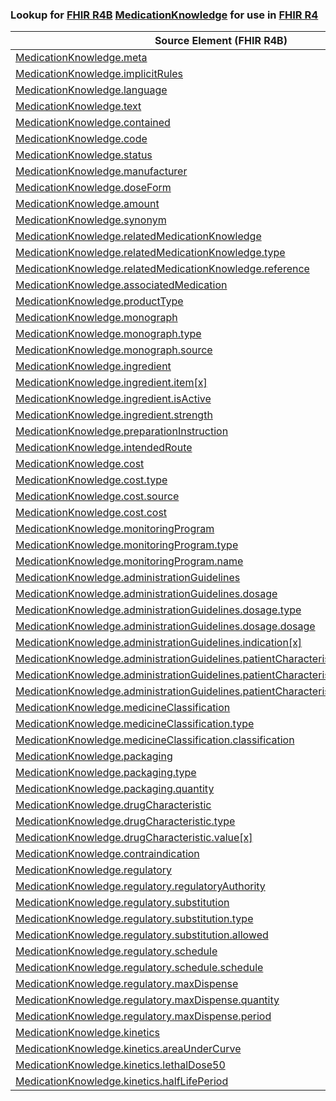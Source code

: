 ### Lookup for [FHIR R4B](https://hl7.org/fhir/R4B/) [MedicationKnowledge](https://hl7.org/fhir/R4B/MedicationKnowledge.html) for use in [FHIR R4](https://hl7.org/fhir/R4/)

| Source Element (FHIR R4B) | Usage | Target |
| -------------- | ----- | ------ |
| [MedicationKnowledge.meta](https://hl7.org/fhir/R4B/MedicationKnowledge.html#resource) | `UseElementSameName` | [MedicationKnowledge.meta](https://hl7.org/fhir/R4/MedicationKnowledge.html#resource) |
| [MedicationKnowledge.implicitRules](https://hl7.org/fhir/R4B/MedicationKnowledge.html#resource) | `UseElementSameName` | [MedicationKnowledge.implicitRules](https://hl7.org/fhir/R4/MedicationKnowledge.html#resource) |
| [MedicationKnowledge.language](https://hl7.org/fhir/R4B/MedicationKnowledge.html#resource) | `UseElementSameName` | [MedicationKnowledge.language](https://hl7.org/fhir/R4/MedicationKnowledge.html#resource) |
| [MedicationKnowledge.text](https://hl7.org/fhir/R4B/MedicationKnowledge.html#resource) | `UseElementSameName` | [MedicationKnowledge.text](https://hl7.org/fhir/R4/MedicationKnowledge.html#resource) |
| [MedicationKnowledge.contained](https://hl7.org/fhir/R4B/MedicationKnowledge.html#resource) | `UseElementSameName` | [MedicationKnowledge.contained](https://hl7.org/fhir/R4/MedicationKnowledge.html#resource) |
| [MedicationKnowledge.code](https://hl7.org/fhir/R4B/MedicationKnowledge.html#resource) | `UseElementSameName` | [MedicationKnowledge.code](https://hl7.org/fhir/R4/MedicationKnowledge.html#resource) |
| [MedicationKnowledge.status](https://hl7.org/fhir/R4B/MedicationKnowledge.html#resource) | `UseElementSameName` | [MedicationKnowledge.status](https://hl7.org/fhir/R4/MedicationKnowledge.html#resource) |
| [MedicationKnowledge.manufacturer](https://hl7.org/fhir/R4B/MedicationKnowledge.html#resource) | `UseElementSameName` | [MedicationKnowledge.manufacturer](https://hl7.org/fhir/R4/MedicationKnowledge.html#resource) |
| [MedicationKnowledge.doseForm](https://hl7.org/fhir/R4B/MedicationKnowledge.html#resource) | `UseElementSameName` | [MedicationKnowledge.doseForm](https://hl7.org/fhir/R4/MedicationKnowledge.html#resource) |
| [MedicationKnowledge.amount](https://hl7.org/fhir/R4B/MedicationKnowledge.html#resource) | `UseElementSameName` | [MedicationKnowledge.amount](https://hl7.org/fhir/R4/MedicationKnowledge.html#resource) |
| [MedicationKnowledge.synonym](https://hl7.org/fhir/R4B/MedicationKnowledge.html#resource) | `UseElementSameName` | [MedicationKnowledge.synonym](https://hl7.org/fhir/R4/MedicationKnowledge.html#resource) |
| [MedicationKnowledge.relatedMedicationKnowledge](https://hl7.org/fhir/R4B/MedicationKnowledge.html#resource) | `UseElementSameName` | [MedicationKnowledge.relatedMedicationKnowledge](https://hl7.org/fhir/R4/MedicationKnowledge.html#resource) |
| [MedicationKnowledge.relatedMedicationKnowledge.type](https://hl7.org/fhir/R4B/MedicationKnowledge.html#resource) | `UseElementSameName` | [MedicationKnowledge.relatedMedicationKnowledge.type](https://hl7.org/fhir/R4/MedicationKnowledge.html#resource) |
| [MedicationKnowledge.relatedMedicationKnowledge.reference](https://hl7.org/fhir/R4B/MedicationKnowledge.html#resource) | `UseElementSameName` | [MedicationKnowledge.relatedMedicationKnowledge.reference](https://hl7.org/fhir/R4/MedicationKnowledge.html#resource) |
| [MedicationKnowledge.associatedMedication](https://hl7.org/fhir/R4B/MedicationKnowledge.html#resource) | `UseElementSameName` | [MedicationKnowledge.associatedMedication](https://hl7.org/fhir/R4/MedicationKnowledge.html#resource) |
| [MedicationKnowledge.productType](https://hl7.org/fhir/R4B/MedicationKnowledge.html#resource) | `UseElementSameName` | [MedicationKnowledge.productType](https://hl7.org/fhir/R4/MedicationKnowledge.html#resource) |
| [MedicationKnowledge.monograph](https://hl7.org/fhir/R4B/MedicationKnowledge.html#resource) | `UseElementSameName` | [MedicationKnowledge.monograph](https://hl7.org/fhir/R4/MedicationKnowledge.html#resource) |
| [MedicationKnowledge.monograph.type](https://hl7.org/fhir/R4B/MedicationKnowledge.html#resource) | `UseElementSameName` | [MedicationKnowledge.monograph.type](https://hl7.org/fhir/R4/MedicationKnowledge.html#resource) |
| [MedicationKnowledge.monograph.source](https://hl7.org/fhir/R4B/MedicationKnowledge.html#resource) | `UseElementSameName` | [MedicationKnowledge.monograph.source](https://hl7.org/fhir/R4/MedicationKnowledge.html#resource) |
| [MedicationKnowledge.ingredient](https://hl7.org/fhir/R4B/MedicationKnowledge.html#resource) | `UseElementSameName` | [MedicationKnowledge.ingredient](https://hl7.org/fhir/R4/MedicationKnowledge.html#resource) |
| [MedicationKnowledge.ingredient.item[x]](https://hl7.org/fhir/R4B/MedicationKnowledge.html#resource) | `UseElementSameName` | [MedicationKnowledge.ingredient.item[x]](https://hl7.org/fhir/R4/MedicationKnowledge.html#resource) |
| [MedicationKnowledge.ingredient.isActive](https://hl7.org/fhir/R4B/MedicationKnowledge.html#resource) | `UseElementSameName` | [MedicationKnowledge.ingredient.isActive](https://hl7.org/fhir/R4/MedicationKnowledge.html#resource) |
| [MedicationKnowledge.ingredient.strength](https://hl7.org/fhir/R4B/MedicationKnowledge.html#resource) | `UseElementSameName` | [MedicationKnowledge.ingredient.strength](https://hl7.org/fhir/R4/MedicationKnowledge.html#resource) |
| [MedicationKnowledge.preparationInstruction](https://hl7.org/fhir/R4B/MedicationKnowledge.html#resource) | `UseElementSameName` | [MedicationKnowledge.preparationInstruction](https://hl7.org/fhir/R4/MedicationKnowledge.html#resource) |
| [MedicationKnowledge.intendedRoute](https://hl7.org/fhir/R4B/MedicationKnowledge.html#resource) | `UseElementSameName` | [MedicationKnowledge.intendedRoute](https://hl7.org/fhir/R4/MedicationKnowledge.html#resource) |
| [MedicationKnowledge.cost](https://hl7.org/fhir/R4B/MedicationKnowledge.html#resource) | `UseElementSameName` | [MedicationKnowledge.cost](https://hl7.org/fhir/R4/MedicationKnowledge.html#resource) |
| [MedicationKnowledge.cost.type](https://hl7.org/fhir/R4B/MedicationKnowledge.html#resource) | `UseElementSameName` | [MedicationKnowledge.cost.type](https://hl7.org/fhir/R4/MedicationKnowledge.html#resource) |
| [MedicationKnowledge.cost.source](https://hl7.org/fhir/R4B/MedicationKnowledge.html#resource) | `UseElementSameName` | [MedicationKnowledge.cost.source](https://hl7.org/fhir/R4/MedicationKnowledge.html#resource) |
| [MedicationKnowledge.cost.cost](https://hl7.org/fhir/R4B/MedicationKnowledge.html#resource) | `UseElementSameName` | [MedicationKnowledge.cost.cost](https://hl7.org/fhir/R4/MedicationKnowledge.html#resource) |
| [MedicationKnowledge.monitoringProgram](https://hl7.org/fhir/R4B/MedicationKnowledge.html#resource) | `UseElementSameName` | [MedicationKnowledge.monitoringProgram](https://hl7.org/fhir/R4/MedicationKnowledge.html#resource) |
| [MedicationKnowledge.monitoringProgram.type](https://hl7.org/fhir/R4B/MedicationKnowledge.html#resource) | `UseElementSameName` | [MedicationKnowledge.monitoringProgram.type](https://hl7.org/fhir/R4/MedicationKnowledge.html#resource) |
| [MedicationKnowledge.monitoringProgram.name](https://hl7.org/fhir/R4B/MedicationKnowledge.html#resource) | `UseElementSameName` | [MedicationKnowledge.monitoringProgram.name](https://hl7.org/fhir/R4/MedicationKnowledge.html#resource) |
| [MedicationKnowledge.administrationGuidelines](https://hl7.org/fhir/R4B/MedicationKnowledge.html#resource) | `UseElementSameName` | [MedicationKnowledge.administrationGuidelines](https://hl7.org/fhir/R4/MedicationKnowledge.html#resource) |
| [MedicationKnowledge.administrationGuidelines.dosage](https://hl7.org/fhir/R4B/MedicationKnowledge.html#resource) | `UseElementSameName` | [MedicationKnowledge.administrationGuidelines.dosage](https://hl7.org/fhir/R4/MedicationKnowledge.html#resource) |
| [MedicationKnowledge.administrationGuidelines.dosage.type](https://hl7.org/fhir/R4B/MedicationKnowledge.html#resource) | `UseElementSameName` | [MedicationKnowledge.administrationGuidelines.dosage.type](https://hl7.org/fhir/R4/MedicationKnowledge.html#resource) |
| [MedicationKnowledge.administrationGuidelines.dosage.dosage](https://hl7.org/fhir/R4B/MedicationKnowledge.html#resource) | `UseElementSameName` | [MedicationKnowledge.administrationGuidelines.dosage.dosage](https://hl7.org/fhir/R4/MedicationKnowledge.html#resource) |
| [MedicationKnowledge.administrationGuidelines.indication[x]](https://hl7.org/fhir/R4B/MedicationKnowledge.html#resource) | `UseElementSameName` | [MedicationKnowledge.administrationGuidelines.indication[x]](https://hl7.org/fhir/R4/MedicationKnowledge.html#resource) |
| [MedicationKnowledge.administrationGuidelines.patientCharacteristics](https://hl7.org/fhir/R4B/MedicationKnowledge.html#resource) | `UseElementSameName` | [MedicationKnowledge.administrationGuidelines.patientCharacteristics](https://hl7.org/fhir/R4/MedicationKnowledge.html#resource) |
| [MedicationKnowledge.administrationGuidelines.patientCharacteristics.characteristic[x]](https://hl7.org/fhir/R4B/MedicationKnowledge.html#resource) | `UseElementSameName` | [MedicationKnowledge.administrationGuidelines.patientCharacteristics.characteristic[x]](https://hl7.org/fhir/R4/MedicationKnowledge.html#resource) |
| [MedicationKnowledge.administrationGuidelines.patientCharacteristics.value](https://hl7.org/fhir/R4B/MedicationKnowledge.html#resource) | `UseElementSameName` | [MedicationKnowledge.administrationGuidelines.patientCharacteristics.value](https://hl7.org/fhir/R4/MedicationKnowledge.html#resource) |
| [MedicationKnowledge.medicineClassification](https://hl7.org/fhir/R4B/MedicationKnowledge.html#resource) | `UseElementSameName` | [MedicationKnowledge.medicineClassification](https://hl7.org/fhir/R4/MedicationKnowledge.html#resource) |
| [MedicationKnowledge.medicineClassification.type](https://hl7.org/fhir/R4B/MedicationKnowledge.html#resource) | `UseElementSameName` | [MedicationKnowledge.medicineClassification.type](https://hl7.org/fhir/R4/MedicationKnowledge.html#resource) |
| [MedicationKnowledge.medicineClassification.classification](https://hl7.org/fhir/R4B/MedicationKnowledge.html#resource) | `UseElementSameName` | [MedicationKnowledge.medicineClassification.classification](https://hl7.org/fhir/R4/MedicationKnowledge.html#resource) |
| [MedicationKnowledge.packaging](https://hl7.org/fhir/R4B/MedicationKnowledge.html#resource) | `UseElementSameName` | [MedicationKnowledge.packaging](https://hl7.org/fhir/R4/MedicationKnowledge.html#resource) |
| [MedicationKnowledge.packaging.type](https://hl7.org/fhir/R4B/MedicationKnowledge.html#resource) | `UseElementSameName` | [MedicationKnowledge.packaging.type](https://hl7.org/fhir/R4/MedicationKnowledge.html#resource) |
| [MedicationKnowledge.packaging.quantity](https://hl7.org/fhir/R4B/MedicationKnowledge.html#resource) | `UseElementSameName` | [MedicationKnowledge.packaging.quantity](https://hl7.org/fhir/R4/MedicationKnowledge.html#resource) |
| [MedicationKnowledge.drugCharacteristic](https://hl7.org/fhir/R4B/MedicationKnowledge.html#resource) | `UseElementSameName` | [MedicationKnowledge.drugCharacteristic](https://hl7.org/fhir/R4/MedicationKnowledge.html#resource) |
| [MedicationKnowledge.drugCharacteristic.type](https://hl7.org/fhir/R4B/MedicationKnowledge.html#resource) | `UseElementSameName` | [MedicationKnowledge.drugCharacteristic.type](https://hl7.org/fhir/R4/MedicationKnowledge.html#resource) |
| [MedicationKnowledge.drugCharacteristic.value[x]](https://hl7.org/fhir/R4B/MedicationKnowledge.html#resource) | `UseElementSameName` | [MedicationKnowledge.drugCharacteristic.value[x]](https://hl7.org/fhir/R4/MedicationKnowledge.html#resource) |
| [MedicationKnowledge.contraindication](https://hl7.org/fhir/R4B/MedicationKnowledge.html#resource) | `UseElementSameName` | [MedicationKnowledge.contraindication](https://hl7.org/fhir/R4/MedicationKnowledge.html#resource) |
| [MedicationKnowledge.regulatory](https://hl7.org/fhir/R4B/MedicationKnowledge.html#resource) | `UseElementSameName` | [MedicationKnowledge.regulatory](https://hl7.org/fhir/R4/MedicationKnowledge.html#resource) |
| [MedicationKnowledge.regulatory.regulatoryAuthority](https://hl7.org/fhir/R4B/MedicationKnowledge.html#resource) | `UseElementSameName` | [MedicationKnowledge.regulatory.regulatoryAuthority](https://hl7.org/fhir/R4/MedicationKnowledge.html#resource) |
| [MedicationKnowledge.regulatory.substitution](https://hl7.org/fhir/R4B/MedicationKnowledge.html#resource) | `UseElementSameName` | [MedicationKnowledge.regulatory.substitution](https://hl7.org/fhir/R4/MedicationKnowledge.html#resource) |
| [MedicationKnowledge.regulatory.substitution.type](https://hl7.org/fhir/R4B/MedicationKnowledge.html#resource) | `UseElementSameName` | [MedicationKnowledge.regulatory.substitution.type](https://hl7.org/fhir/R4/MedicationKnowledge.html#resource) |
| [MedicationKnowledge.regulatory.substitution.allowed](https://hl7.org/fhir/R4B/MedicationKnowledge.html#resource) | `UseElementSameName` | [MedicationKnowledge.regulatory.substitution.allowed](https://hl7.org/fhir/R4/MedicationKnowledge.html#resource) |
| [MedicationKnowledge.regulatory.schedule](https://hl7.org/fhir/R4B/MedicationKnowledge.html#resource) | `UseElementSameName` | [MedicationKnowledge.regulatory.schedule](https://hl7.org/fhir/R4/MedicationKnowledge.html#resource) |
| [MedicationKnowledge.regulatory.schedule.schedule](https://hl7.org/fhir/R4B/MedicationKnowledge.html#resource) | `UseElementSameName` | [MedicationKnowledge.regulatory.schedule.schedule](https://hl7.org/fhir/R4/MedicationKnowledge.html#resource) |
| [MedicationKnowledge.regulatory.maxDispense](https://hl7.org/fhir/R4B/MedicationKnowledge.html#resource) | `UseElementSameName` | [MedicationKnowledge.regulatory.maxDispense](https://hl7.org/fhir/R4/MedicationKnowledge.html#resource) |
| [MedicationKnowledge.regulatory.maxDispense.quantity](https://hl7.org/fhir/R4B/MedicationKnowledge.html#resource) | `UseElementSameName` | [MedicationKnowledge.regulatory.maxDispense.quantity](https://hl7.org/fhir/R4/MedicationKnowledge.html#resource) |
| [MedicationKnowledge.regulatory.maxDispense.period](https://hl7.org/fhir/R4B/MedicationKnowledge.html#resource) | `UseElementSameName` | [MedicationKnowledge.regulatory.maxDispense.period](https://hl7.org/fhir/R4/MedicationKnowledge.html#resource) |
| [MedicationKnowledge.kinetics](https://hl7.org/fhir/R4B/MedicationKnowledge.html#resource) | `UseElementSameName` | [MedicationKnowledge.kinetics](https://hl7.org/fhir/R4/MedicationKnowledge.html#resource) |
| [MedicationKnowledge.kinetics.areaUnderCurve](https://hl7.org/fhir/R4B/MedicationKnowledge.html#resource) | `UseElementSameName` | [MedicationKnowledge.kinetics.areaUnderCurve](https://hl7.org/fhir/R4/MedicationKnowledge.html#resource) |
| [MedicationKnowledge.kinetics.lethalDose50](https://hl7.org/fhir/R4B/MedicationKnowledge.html#resource) | `UseElementSameName` | [MedicationKnowledge.kinetics.lethalDose50](https://hl7.org/fhir/R4/MedicationKnowledge.html#resource) |
| [MedicationKnowledge.kinetics.halfLifePeriod](https://hl7.org/fhir/R4B/MedicationKnowledge.html#resource) | `UseElementSameName` | [MedicationKnowledge.kinetics.halfLifePeriod](https://hl7.org/fhir/R4/MedicationKnowledge.html#resource) |
